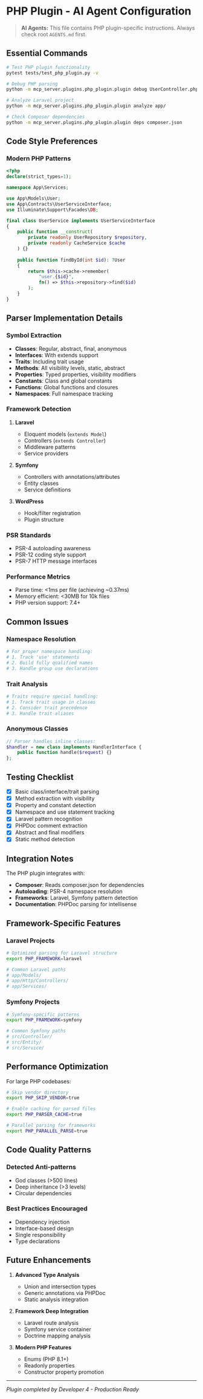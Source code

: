 # PHP Plugin - AI Agent Configuration

> **AI Agents:** This file contains PHP plugin-specific instructions. Always check root `AGENTS.md` first.

## Essential Commands

```bash
# Test PHP plugin functionality
pytest tests/test_php_plugin.py -v

# Debug PHP parsing
python -m mcp_server.plugins.php_plugin.plugin debug UserController.php

# Analyze Laravel project
python -m mcp_server.plugins.php_plugin.plugin analyze app/

# Check Composer dependencies
python -m mcp_server.plugins.php_plugin.plugin deps composer.json
```

## Code Style Preferences

### Modern PHP Patterns
```php
<?php
declare(strict_types=1);

namespace App\Services;

use App\Models\User;
use App\Contracts\UserServiceInterface;
use Illuminate\Support\Facades\DB;

final class UserService implements UserServiceInterface
{
    public function __construct(
        private readonly UserRepository $repository,
        private readonly CacheService $cache
    ) {}
    
    public function findById(int $id): ?User
    {
        return $this->cache->remember(
            "user.{$id}",
            fn() => $this->repository->find($id)
        );
    }
}
```

## Parser Implementation Details

### Symbol Extraction
- **Classes**: Regular, abstract, final, anonymous
- **Interfaces**: With extends support
- **Traits**: Including trait usage
- **Methods**: All visibility levels, static, abstract
- **Properties**: Typed properties, visibility modifiers
- **Constants**: Class and global constants
- **Functions**: Global functions and closures
- **Namespaces**: Full namespace tracking

### Framework Detection

1. **Laravel**
   - Eloquent models (`extends Model`)
   - Controllers (`extends Controller`)
   - Middleware patterns
   - Service providers
   
2. **Symfony**
   - Controllers with annotations/attributes
   - Entity classes
   - Service definitions

3. **WordPress**
   - Hook/filter registration
   - Plugin structure

### PSR Standards
- PSR-4 autoloading awareness
- PSR-12 coding style support
- PSR-7 HTTP message interfaces

### Performance Metrics
- Parse time: <1ms per file (achieving ~0.37ms)
- Memory efficient: <30MB for 10k files
- PHP version support: 7.4+

## Common Issues

### Namespace Resolution
```python
# For proper namespace handling:
# 1. Track 'use' statements
# 2. Build fully qualified names
# 3. Handle group use declarations
```

### Trait Analysis
```python
# Traits require special handling:
# 1. Track trait usage in classes
# 2. Consider trait precedence
# 3. Handle trait aliases
```

### Anonymous Classes
```php
// Parser handles inline classes:
$handler = new class implements HandlerInterface {
    public function handle($request) {}
};
```

## Testing Checklist

- [x] Basic class/interface/trait parsing
- [x] Method extraction with visibility
- [x] Property and constant detection
- [x] Namespace and use statement tracking
- [x] Laravel pattern recognition
- [x] PHPDoc comment extraction
- [x] Abstract and final modifiers
- [x] Static method detection

## Integration Notes

The PHP plugin integrates with:
- **Composer**: Reads composer.json for dependencies
- **Autoloading**: PSR-4 namespace resolution
- **Frameworks**: Laravel, Symfony pattern detection
- **Documentation**: PHPDoc parsing for intellisense

## Framework-Specific Features

### Laravel Projects
```bash
# Optimized parsing for Laravel structure
export PHP_FRAMEWORK=laravel

# Common Laravel paths
# app/Models/
# app/Http/Controllers/
# app/Services/
```

### Symfony Projects
```bash
# Symfony-specific patterns
export PHP_FRAMEWORK=symfony

# Common Symfony paths
# src/Controller/
# src/Entity/
# src/Service/
```

## Performance Optimization

For large PHP codebases:
```bash
# Skip vendor directory
export PHP_SKIP_VENDOR=true

# Enable caching for parsed files
export PHP_PARSER_CACHE=true

# Parallel parsing for frameworks
export PHP_PARALLEL_PARSE=true
```

## Code Quality Patterns

### Detected Anti-patterns
- God classes (>500 lines)
- Deep inheritance (>3 levels)
- Circular dependencies

### Best Practices Encouraged
- Dependency injection
- Interface-based design
- Single responsibility
- Type declarations

## Future Enhancements

1. **Advanced Type Analysis**
   - Union and intersection types
   - Generic annotations via PHPDoc
   - Static analysis integration

2. **Framework Deep Integration**
   - Laravel route analysis
   - Symfony service container
   - Doctrine mapping analysis

3. **Modern PHP Features**
   - Enums (PHP 8.1+)
   - Readonly properties
   - Constructor property promotion

---
*Plugin completed by Developer 4 - Production Ready*
